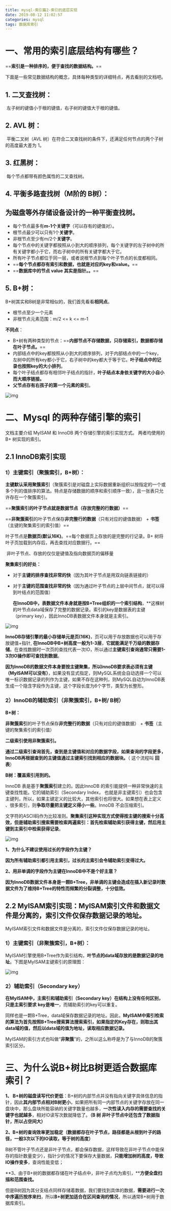 ```yaml
---
title: mysql-索引篇2-索引的底层实现
date: 2019-08-12 11:02:57
categories: mysql
tags: 数据库索引
---
```




# 一、常用的索引底层结构有哪些？

==**索引是一种排序的，便于查找的数据结构。**==

下面是一些常见数据结构的概念，具体每种类型的详细特点，再去看别的文档吧。

## **1. 二叉查找树：**

​        左子树的键值小于根的键值，右子树的键值大于根的键值。

## **2. AVL 树：**

​       平衡二叉树（AVL 树）在符合二叉查找树的条件下，还满足任何节点的两个子树的高度最大差为 1。

## **3. 红黑树：**

​      每个节点都带有颜色属性的二叉查找树。

## **4. 平衡多路查找树（M阶的 B树）：**

## **为磁盘等外存储设备设计的一种平衡查找树。**

- 每个节点最多有**m-1个关键字**（可以存有的键值对）。
- 根节点最少可以只有1个**关键字**。
- 非根节点至少有m/2个**关键字**。
- 每个节点中的关键字都按照从小到大的顺序排列，每个关键字的左子树中的所有关键字都小于它，而右子树中的所有关键字都大于它。
- 所有叶子节点都位于同一层，或者说根节点到每个叶子节点的长度都相同。
- ==**每个节点都存有索引和数据，也就是对应的key和value。**==
- ==**数据库中的节点 value 其实是指针。。**==



## **5. B+树：**

B+树其实和B树是非常相似的，我们首先看看**相同点**。

- 根节点至少一个元素
- 非根节点元素范围：m/2 <= k <= m-1

**不同点**：

- B+树有两种类型的节点：==**内部节点不存储数据，只存储索引，数据都存储在叶子节点。**==
- 内部结点中的key都按照从小到大的顺序排列，对于内部结点中的一个key，左树中的所有key都小于它，右子树中的key都大于等于它。**叶子结点中的记录也按照key的大小排列**。
- 每个叶子结点都存有相邻叶子结点的指针，**叶子结点本身依关键字的大小自小而大顺序链接。**
- **父节点存有右孩子的第一个元素的索引**。

![img](https://note.youdao.com/yws/public/resource/a527e1fa83cc6b429814c2f8710b891c/xmlnote/35C585A0A1CA45A48325427D3856F495/25313)



# 二、Mysql 的两种存储引擎的索引

文档主要介绍 MyISAM 和 InnoDB 两个存储引擎的索引实现方式。 两者均使用的B+ 树实现的索引。

## **2.1 InnoDB索引实现**

### **1）主键索引（聚簇索引，B+树）：**

   **主键默认采用聚簇索引**（聚簇索引是对磁盘上实际数据重新组织以按指定的一个或多个列的值排序的算法。特点是存储数据的顺序和索引顺序一致），且一张表只允许存在一个聚簇索引。

​		==**聚簇索引的叶子节点就是数据节点（存放完整的行数据）**==

​		==**非聚簇索引**的叶子节点保存**非完整行的数据**（只有对应的键值数据） + **书签**（主键的聚集索引的索引值）==

​		叶子节点是**数据页(默认16K)**。==每个数据页上存放的是完整的行记录。B+ 树将 叶子页加载到内存后，再去查找对应数据行。==

​		非叶子节点、存放的仅仅是键值及指向数据页的偏移量

**聚集索引的好处：**

- 对于**主键的排序查找非常的快**（因为其叶子节点是用双向链表链接的）
- 对于**主键的范围查找非常的快**（因为通过叶子节点的上层中间节点，就可以得到叶结点的范围值）

   **在InnoDB中，表数据文件本身就是按B+Tree组织的一个索引结构**，**这棵树的叶节点data域保存了完整的数据记录。索引的key是数据表的主键（primary key），因此InnoDB表数据文件本身就是主索引。

![img](https://note.youdao.com/yws/public/resource/a527e1fa83cc6b429814c2f8710b891c/xmlnote/0C52AD61056947BFB3ADB363A745E21E/25366)

**InnoDB存储引擎的最小存储单元是页(16K)**，页可以用于存放数据也可以用于存放键值+指针, **在InnoDB中B+树高度一般为1-3层**，**它就能满足千万级的数据存储**。在查找数据时一次页的查找代表一次IO，所以通过**主键索引查询通常只需要1-3次IO操作即可查找到数据**。

**因为InnoDB的数据文件本身要按主键聚集，所以InnoDB要求表必须有主键（MyISAM可以没有）**，如果没有显式指定，则MySQL系统会自动选择一个可以唯一标识数据记录的列作为主键，如果不存在这种列，则MySQL自动为InnoDB表生成一个隐含字段作为主键，这个字段长度为6个字节，类型为长整形。

 

### **2）InnoDB的辅助索引（非聚簇索引，B+树/ B树）**

**B+树：**

**非聚簇索引**的叶子节点保存**非完整行的数据**（只有对应的键值数据） + **书签**（主键的聚集索引的索引值）

**二级索引使用非聚簇索引。**

**通过二级索引查询首先，查到是主键值和对应的数据字段，如果查询的字段更多，InnoDB再根据查到的主键值通过主键索引找到相应的数据块。**（ 这个流程叫 **回表**）

**B树：覆盖索引用到的。**

InnoDB 表是基于**聚簇索引**建立的。因此InnoDB 的索引能提供一种非常快速的主键查找性能。它的辅助索引（Secondary Index， 也就是非主键索引）也会包含主键列，所以，如果主键定义的比较大，其他索引也将很大。如果想在表上定义 、很多索引，则**争取尽量把主键定义得小一些**。InnoDB 不会压缩索引。

   文字符的ASCII码作为比较准则。**聚集索引这种实现方式使得按主键的搜索十分高效，但是辅助索引搜索需要检索两遍索引：首先检索辅助索引获得主键，然后用主键到主索引中检索获得记录**。

![img](https://note.youdao.com/yws/public/resource/a527e1fa83cc6b429814c2f8710b891c/xmlnote/FD856A9A723440D296A95C46A86E1431/25390)

**1、为什么不建议使用过长的字段作为主键？**

**因为所有辅助索引都引用主索引，过长的主索引会令辅助索引变得过大。**

**2、用非单调的字段作为主键在InnoDB中不是个好主意？**

**因为InnoDB数据文件本身是一颗B+Tree，非单调的主键会造成在插入新记录时数据文件为了维持B+Tree的特性而频繁的分裂调整，十分低效。**

## **2.2  MyISAM索引实现：MyISAM索引文件和数据文件是分离的，索引文件仅保存数据记录的地址。**

MyISAM索引文件和数据文件是分离的，索引文件仅保存数据记录的地址。

### **1）主键索引（非聚簇索引，B+树）：**

MyISAM引擎使用B+Tree作为索引结构，**叶节点的data域存放的是数据记录的地址**。下图是MyISAM主键索引的原理图：

![img](https://note.youdao.com/yws/public/resource/a527e1fa83cc6b429814c2f8710b891c/xmlnote/B431C4572E464F8B9E410C3F74685439/25416)

### **2）辅助索引（Secondary key）**

**在MyISAM中，主索引和辅助索引（Secondary key）在结构上没有任何区别，只是主索引要求** **key是唯一**，而辅助索引的key可以重复。

同样也是一颗B+Tree，data域保存数据记录的地址。因此，**MyISAM中索引检索的算法为首先按照B+Tree搜索算法搜索索引，如果指定的Key存在，则取出其data域的值，然后以data域的值为地址，读取相应数据记录。**

MyISAM的索引方式也叫做“**非聚簇**”的，之所以这么称呼是为了与InnoDB的聚簇索引区分。



# 三、为什么说B+树比B树更适合数据库索引？

**1、 B+树的磁盘读写代价更低**：B+树的内部节点并没有指向关键字具体信息的指针，因此**其内部节点相对B树更小**，如果把所有同一内部节点的关键字存放在同一盘块中，那么盘块所能容纳的关键字数量也越多，**一次性读入内存的需要查找的关键字也就越多**，相对IO读写次数就降低了。**（B 树 非叶子节点中还包含了数据指针，所以占空间大）**

**2、B+树的查询效率更加稳定（数据都存在叶子节点，路径都是从根到叶子的路径，一般3次以下的IO读取，等于树的高度）**

B树不管叶子节点还是非叶子节点，都会保存数据，这样导致在非叶子节点中能保存的指针数量变少），指针少的情况下要保存大量数据，**只能增加树的高度，导致IO操作变多**，查询性能变低；

**3、由于B+树的数据都存储在叶子结点中，非叶子点均为索引，****方便全盘扫描和范围查找。**

但是B树因为其分支结点同样存储着数据，我们要找到具体的数据，**需要进行一次中序遍历按序来扫**，所以**B+树更加适合在区间查询的情况**，所以通常B+树用于数据库索引。




